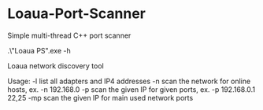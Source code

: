 # Loaua-Port-Scanner
Simple multi-thread C++ port scanner


.\\"Loaua PS".exe -h

Loaua network discovery tool

Usage:
  -l                 list all adapters and IP4 addresses
  -n  <net mask>     scan the network for online hosts, ex. -n 192.168.0
  -p  <ip> <ports>   scan the given IP for given ports, ex. -p 192.168.0.1 22,25
  -mp <ip>           scan the given IP for main used network ports
